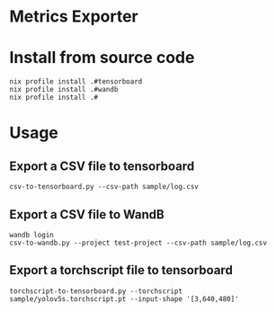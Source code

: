 # Metrics Exporter

# Install from source code

```
nix profile install .#tensorboard
nix profile install .#wandb
nix profile install .#
```

# Usage

## Export a CSV file to tensorboard

```
csv-to-tensorboard.py --csv-path sample/log.csv
```

## Export a CSV file to WandB

```
wandb login
csv-to-wandb.py --project test-project --csv-path sample/log.csv
```

## Export a torchscript file to tensorboard

```
torchscript-to-tensorboard.py --torchscript sample/yolov5s.torchscript.pt --input-shape '[3,640,480]'
```

